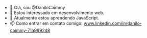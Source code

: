 - 👋 Olá, sou @DaniloCaimmy
- 👀 Estou interessado em desenvolvimento web.
- 🌱 Atualmente estou aprendendo JavaScript.
- 📫 Como entrar em contato comigo: www.linkedin.com/in/danilo-caimmy-71a989248
<!---
DaniloCaimmy/DaniloCaimmy is a ✨ special ✨ repository because its `README.md` (this file) appears on your GitHub profile.
You can click the Preview link to take a look at your changes.
--->
